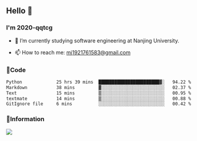 ## Hello 👋


### I'm 2020-qqtcg

- 🔭 I’m currently studying software engineering at Nanjing University. 
<!-- - 🌱 I’m currently learning MLsys and -->
<!-- - 👯 I’m looking to collaborate on ... -->
<!-- - 🤔 I’m looking for help with ... -->
<!-- - 💬 Ask me about ... -->
- 📫 How to reach me: mj1921761583@gmail.com
<!-- - 😄 Pronouns: ... -->
<!-- - ⚡ Fun fact: ... -->

### 🌱Code
<!--START_SECTION:waka-->

```txt
Python             25 hrs 39 mins  ███████████████████████▓░   94.22 %
Markdown           38 mins         ▓░░░░░░░░░░░░░░░░░░░░░░░░   02.37 %
Text               15 mins         ▒░░░░░░░░░░░░░░░░░░░░░░░░   00.95 %
textmate           14 mins         ▒░░░░░░░░░░░░░░░░░░░░░░░░   00.88 %
GitIgnore file     6 mins          ░░░░░░░░░░░░░░░░░░░░░░░░░   00.42 %
```

<!--END_SECTION:waka-->

### 💬Information
![](https://github-readme-stats.vercel.app/api?username=2020-qqtcg&theme=buefy&hide_border=false)


<!-- <div align="center"> <img src="https://github-readme-activity-graph.vercel.app/graph?username=2020-qqtcg&theme=minimal" /> </div> -->


